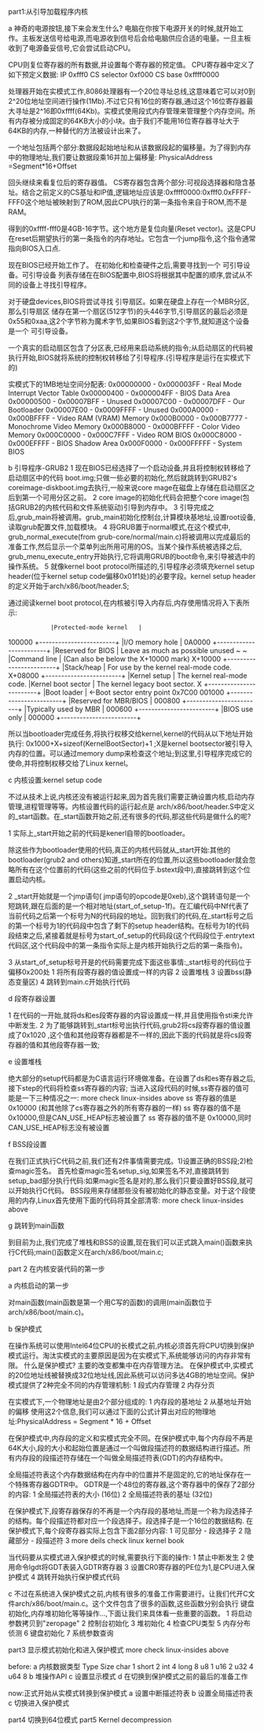 part1:从引导加载程序内核

a 神奇的电源按钮,接下来会发生什么?
电脑在你按下电源开关的时候,就开始工作。主板发送信号给电源,而电源收到信号后会给电脑供应合适的电量。一旦主板收到了电源备妥信号,它会尝试启动CPU。

CPU则复位寄存器的所有数据,并设置每个寄存器的预定值。
CPU寄存器中定义了如下预定义数据:
IP	                0xfff0
CS	selector	0xf000
CS	base		0xffff0000

处理器开始在实模式工作,8086处理器有一个20位寻址总线,这意味着它可以对0到2^20位地址空间进行操作(1Mb).不过它只有16位的寄存器,通过这个16位寄存器最大寻址是2^16即0xffff(64Kb)。实模式使用段式内存管理来管理整个内存空间。所有内存被分成固定的64KB大小的小块。由于我们不能用16位寄存器寻址大于64KB的内存,一种替代的方法被设计出来了。

一个地址包括两个部分:数据段起始地址和从该数据段起的偏移量。为了得到内存中的物理地址,我们要让数据段乘16并加上偏移量:
PhysicalAddress	=Segment*16+Offset

回头继续来看复位后的寄存器值。
CS寄存器包含两个部分:可视段选择器和隐含基址。结合之前定义的CS基址和IP值,逻辑地址应该是:0xffff0000:0xfff0.0xFFFF-FFF0这个地址被映射到了ROM,因此CPU执行的第一条指令来自于ROM,而不是RAM。

得到的0xffff-fff0是4GB-16字节。这个地方是复位向量(Reset vector)。这是CPU在reset后期望执行的第一条指令的内存地址。它包含一个jump指令,这个指令通常指向BIOS入口点.

现在BIOS已经开始工作了。
在初始化和检查硬件之后,需要寻找到一个 可引导设备。可引导设备 列表存储在在BIOS配置中,BIOS将根据其中配置的顺序,尝试从不同的设备上寻找引导程序。

对于硬盘devices,BIOS将尝试寻找 引导扇区。如果在硬盘上存在一个MBR分区,那么引导扇区 储存在第一个扇区(512字节)的头446字节,引导扇区的最后必须是0x55和0xaa,这2个字节称为魔术字节,如果BIOS看到这2个字节,就知道这个设备是一个 可引导设备。

一个真实的启动扇区包含了分区表,已经用来启动系统的指令;从启动扇区的代码被执行开始,BIOS就将系统的控制权转移给了引导程序.(引导程序是运行在实模式下的)

实模式下的1MB地址空间分配表:
0x00000000	-	0x000003FF	-	Real	Mode	Interrupt	Vector	Table
0x00000400	-	0x000004FF	-	BIOS	Data	Area
0x00000500	-	0x00007BFF	-	Unused
0x00007C00	-	0x00007DFF	-	Our	Bootloader
0x00007E00	-	0x0009FFFF	-	Unused
0x000A0000	-	0x000BFFFF	-	Video	RAM	(VRAM)	Memory
0x000B0000	-	0x000B7777	-	Monochrome	Video	Memory
0x000B8000	-	0x000BFFFF	-	Color	Video	Memory
0x000C0000	-	0x000C7FFF	-	Video	ROM	BIOS
0x000C8000	-	0x000EFFFF	-	BIOS	Shadow	Area
0x000F0000	-	0x000FFFFF	-	System	BIOS

b 引导程序-GRUB2
1 现在BIOS已经选择了一个启动设备,并且将控制权转移给了启动扇区中的代码
boot.img;只做一些必要的初始化,然后就跳转到GRUB2's coreimage-diskboot.img去执行,一般来说core mage在磁盘上存储在启动扇区之后到第一个可用分区之前。
2 core image的初始化代码会把整个core image(包括GRUB2的内核代码和文件系统驱动)引导到内存中。
3 引导完成之后,grub_main将被调用。grub_main初始化控制台,计算模块基地址,设置root设备,读取grub配置文件,加载模块。
4 将GRUB置于normal模式,在这个模式中, grub_normal_execute(from grub-core/normal/main.c)将被调用以完成最后的准备工作,然后显示一个菜单列出所用可用的OS。当某个操作系统被选择之后, grub_menu_execute_entry开始执行,它将调用GRUB的boot命令,来引导被选中的操作系统。
5 就像kernel boot protocol所描述的,引导程序必须填充kernel setup header(位于kernel setup code偏移0x01f1处)的必要字段。kernel setup header的定义开始于arch/x86/boot/header.S;

通过阅读kernel boot protocol,在内核被引导入内存后,内存使用情况将入下表所示:

		        |Protected-mode	kernel	 |
100000			+------------------------+
			|I/O	memory hole	 |
0A0000			+------------------------+
			|Reserved for BIOS	 |	Leave as much as possible unused
									~																						~
			|Command line		 |	(Can also be below the X+10000 mark)
X+10000		        +------------------------+
			|Stack/heap	         |	For use	by the kernel real-mode	code.
X+08000		        +------------------------+
			|Kernel	setup		 |      The kernel real-mode code.
			|Kernel	boot sector	 |	The kernel legacy boot sector.
X	                +------------------------+
			|Boot	loader	         |	<-Boot sector entry point 0x7C00
001000			+------------------------+
			|Reserved for MBR/BIOS	 |
000800			+------------------------+
			|Typically used	by MBR	 |
000600			+------------------------+
			|BIOS	use	only										|
000000			+------------------------+

所以当bootloader完成任务,将执行权移交给kernel,kernel的代码从以下地址开始执行:
0x1000+X+sizeof(KernelBootSector)+1 ;X是kernel bootsector被引导入内存的位置。可以通过memory dump来检查这个地址;到这里,引导程序完成它的使命,并将控制权移交给了Linux kernel。

c 内核设置:kernel setup code	

不过从技术上说,内核还没有被运行起来,因为首先我们需要正确设置内核,启动内存管理,进程管理等等。内核设置代码的运行起点是	arch/x86/boot/header.S中定义的_start函数。在_start函数开始之前,还有很多的代码,那这些代码是做什么的呢?

1 实际上_start开始之前的代码是kenerl自带的bootloader。

除这些作为bootloader使用的代码,真正的内核代码就从_start开始:其他的bootloader(grub2 and others)知道_start所在的位置,所以这些bootloader就会忽略所有在这个位置前的代码(这些之前的代码位于.bstext段中),直接跳转到这个位置启动内核。

2 _start开始就是一个jmp语句( jmp语句的opcode是0xeb),这个跳转语句是一个短跳转,跟在后面的是一个相对地址(start_of_setup-1f)。在汇编代码中Nf代表了当前代码之后第一个标号为N的代码段的地址。回到我们的代码,在_start标号之后的第一个标号为1的代码段中包含了剩下的setup header结构。在标号为1的代码段结束之后,紧接着就是标号为start_of_setup的代码段(这个代码段位于.entrytext代码区,这个代码段中的第一条指令实际上是内核开始执行之后的第一条指令)。

3 从start_of_setup标号开是的代码需要完成下面这些事情:_start标号的代码位于偏移0x200处
  1 将所有段寄存器的值设置成一样的内容
  2 设置堆栈
  3 设置bss(静态变量区)
  4 跳转到main.c开始执行代码

d 段寄存器设置

1 在代码的一开始,就将ds和es段寄存器的内容设置成一样,并且使用指令sti来允许中断发生.
2 为了能够跳转到_start标号出执行代码,grub2将cs段寄存器的值设置成了0x1020 ,这个值和其他段寄存器都是不一样的,因此下面的代码就是将cs段寄存器的值和其他段寄存器一致;

e 设置堆栈

绝大部分的setup代码都是为C语言运行环境做准备。在设置了ds和es寄存器之后,接下step的代码将检查ss寄存器的内容;
当进入这段代码的时候,ss寄存器的值可能是一下三种情况之一: more check linux-insides above
ss	 	寄存器的值是	0x10000	(和其他除了cs寄存器之外的所有寄存器的一样)
ss	 	寄存器的值不是	0x10000,但是CAN_USE_HEAP标志被设置了
ss	 	寄存器的值不是	0x10000,同时CAN_USE_HEAP标志没有被设置

f BSS段设置

在我们正式执行C代码之前,我们还有2件事情需要完成。1)设置正确的BSS段;2)检查magic签名。
首先检查magic签名setup_sig,如果签名不对,直接跳转到setup_bad部分执行代码:如果magic签名是对的,那么我们只要设置好BSS段,就可以开始执行C代码。
BSS段用来存储那些没有被初始化的静态变量。对于这个段使用的内存,Linux首先使用下面的代码将其全部清零: more check linux-insides above

g 跳转到main函数

到目前为止,我们完成了堆栈和BSS的设置,现在我们可以正式跳入main()函数来执行C代码;main()函数定义在arch/x86/boot/main.c;

part 2 在内核安装代码的第一步

a 内核启动的第一步

对main函数(main函数是第一个用C写的函数)的调用(main函数位于arch/x86/boot/main.c)。
 
b 保护模式

在操作系统可以使用Intel64位CPU的长模式之前,内核必须首先将CPU切换到保护模式运行。淘汰实模式的主要原因是因为在实模式下,系统能够访问的内存非常有限。
什么是保护模式? 主要的改变都集中在内存管理方法。
在保护模式中,实模式的20位地址线被替换成32位地址线,因此系统可以访问多达4GB的地址空间。保护模式提供了2种完全不同的内存管理机制:
1 段式内存管理
2 内存分页

在实模式下,一个物理地址是由2个部分组成的:
1 内存段的基地址
2 从基地址开始的偏移
使用这2个信息,我们可以通过下面的公式计算出对应的物理地址:PhysicalAddress	= Segment * 16 + Offset

在保护模式中,内存段的定义和实模式完全不同。在保护模式中,每个内存段不再是64K大小,段的大小和起始位置是通过一个叫做段描述符的数据结构进行描述。所有内存段的段描述符存储在一个叫做全局描述符表(GDT)的内存结构中。

全局描述符表这个内存数据结构在内存中的位置并不是固定的,它的地址保存在一个特殊寄存器GDTR中。
GDTR是一个48位的寄存器,这个寄存器中的保存了2部分的内容:
1 全局描述符表的大小	(16位)
2 全局描述符表的基址	(32位)

在保护模式下,段寄存器保存的不再是一个内存段的基地址,而是一个称为段选择子的结构。每个段描述符都对应一个段选择子。段选择子是一个16位的数据结构.
在保护模式下,每个段寄存器实际上包含下面2部分内容:
1 可见部分	-	段选择子
2 隐藏部分	-	段描述符
3 more deils check linux kernel book

当代码要从实模式进入保护模式的时候,需要执行下面的操作:
1 禁止中断发生
2 使用命令lgdt将GDT表装入GDTR寄存器
3 设置CR0寄存器的PE位为1,是CPU进入保护模式
4 跳转开始执行保护模式代码

c 不过在系统进入保护模式之前,内核有很多的准备工作需要进行。让我们代开C文件arch/x86/boot/main.c。这个文件包含了很多的函数,这些函数分别会执行
键盘初始化,内存堆初始化等等操作...,下面让我们来具体看一些重要的函数。
1 将启动参数拷贝到"zeropage"
2 控制台初始化
3 堆初始化
4 检查CPU类型
5 内存分布侦测
6 键盘初始化
7 系统参数查询

part3 显示模式初始化和进入保护模式 more check linux-insides above

before:
a 内核数据类型
   Type  Size 
   char  1
   short 2
   int   4
   long  8
   u8    1
   u16   2
   u32   4
   u64   8
b 堆操作API
c 设置显示模式
d 在切换到保护模式之前的最后的准备工作

now:正式开始从实模式转换到保护模式
a 设置中断描述符表
b 设置全局描述符表
c 切换进入保护模式 

part4 切换到64位模式
part5 Kernel decompression






